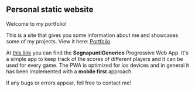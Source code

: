 ## Personal static website
Welcome to my portfolio!

This is a site that gives you some information about me and showcases some of my projects.
View it here: [Portfolio](https://DanieleMorotti.github.io).

At [this link](https://danielemorotti.github.io/projects/SegnapuntiGenerico/index.html) you can find the **SegnapuntiGenerico** Progressive Web App. It's a simple app to keep track of the scores of different players and it can be used for every game.
The PWA is optimized for *ios* devices and in general it has been implemented with a **mobile first** approach. 

If any bugs or errors appear, fell free to contact me!
